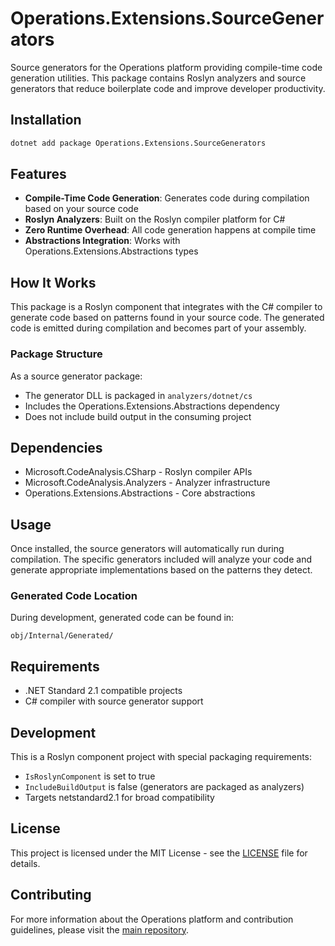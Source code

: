 # Operations.Extensions.SourceGenerators

Source generators for the Operations platform providing compile-time code generation utilities. This package contains Roslyn analyzers and source generators that reduce boilerplate code and improve developer productivity.

## Installation

```bash
dotnet add package Operations.Extensions.SourceGenerators
```

## Features

- **Compile-Time Code Generation**: Generates code during compilation based on your source code
- **Roslyn Analyzers**: Built on the Roslyn compiler platform for C#
- **Zero Runtime Overhead**: All code generation happens at compile time
- **Abstractions Integration**: Works with Operations.Extensions.Abstractions types

## How It Works

This package is a Roslyn component that integrates with the C# compiler to generate code based on patterns found in your source code. The generated code is emitted during compilation and becomes part of your assembly.

### Package Structure

As a source generator package:
- The generator DLL is packaged in `analyzers/dotnet/cs`
- Includes the Operations.Extensions.Abstractions dependency
- Does not include build output in the consuming project

## Dependencies

- Microsoft.CodeAnalysis.CSharp - Roslyn compiler APIs
- Microsoft.CodeAnalysis.Analyzers - Analyzer infrastructure
- Operations.Extensions.Abstractions - Core abstractions

## Usage

Once installed, the source generators will automatically run during compilation. The specific generators included will analyze your code and generate appropriate implementations based on the patterns they detect.

### Generated Code Location

During development, generated code can be found in:
```
obj/Internal/Generated/
```

## Requirements

- .NET Standard 2.1 compatible projects
- C# compiler with source generator support

## Development

This is a Roslyn component project with special packaging requirements:
- `IsRoslynComponent` is set to true
- `IncludeBuildOutput` is false (generators are packaged as analyzers)
- Targets netstandard2.1 for broad compatibility

## License

This project is licensed under the MIT License - see the [LICENSE](https://github.com/vgmello/momentum-sample/blob/main/LICENSE) file for details.

## Contributing

For more information about the Operations platform and contribution guidelines, please visit the [main repository](https://github.com/vgmello/momentum-sample).